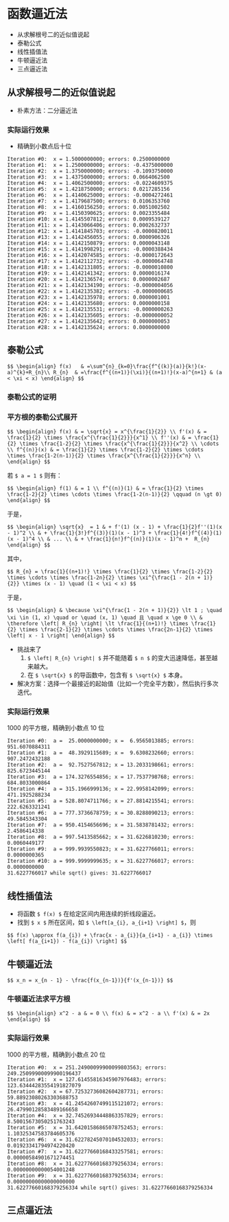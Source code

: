 # 函数逼近法

- 从求解根号二的近似值说起
- 泰勒公式
- 线性插值法
- 牛顿逼近法
- 三点逼近法

		
## 从求解根号二的近似值说起

- 朴素方法：二分逼近法

	
### 实际运行效果

- 精确到小数点后十位

```
Iteration #0:  x = 1.5000000000; errors: 0.2500000000
Iteration #1:  x = 1.2500000000; errors: -0.4375000000
Iteration #2:  x = 1.3750000000; errors: -0.1093750000
Iteration #3:  x = 1.4375000000; errors: 0.0664062500
Iteration #4:  x = 1.4062500000; errors: -0.0224609375
Iteration #5:  x = 1.4218750000; errors: 0.0217285156
Iteration #6:  x = 1.4140625000; errors: -0.0004272461
Iteration #7:  x = 1.4179687500; errors: 0.0106353760
Iteration #8:  x = 1.4160156250; errors: 0.0051002502
Iteration #9:  x = 1.4150390625; errors: 0.0023355484
Iteration #10: x = 1.4145507812; errors: 0.0009539127
Iteration #11: x = 1.4143066406; errors: 0.0002632737
Iteration #12: x = 1.4141845703; errors: -0.0000820011
Iteration #13: x = 1.4142456055; errors: 0.0000906326
Iteration #14: x = 1.4142150879; errors: 0.0000043148
Iteration #15: x = 1.4141998291; errors: -0.0000388434
Iteration #16: x = 1.4142074585; errors: -0.0000172643
Iteration #17: x = 1.4142112732; errors: -0.0000064748
Iteration #18: x = 1.4142131805; errors: -0.0000010800
Iteration #19: x = 1.4142141342; errors: 0.0000016174
Iteration #20: x = 1.4142136574; errors: 0.0000002687
Iteration #21: x = 1.4142134190; errors: -0.0000004056
Iteration #22: x = 1.4142135382; errors: -0.0000000685
Iteration #23: x = 1.4142135978; errors: 0.0000001001
Iteration #24: x = 1.4142135680; errors: 0.0000000158
Iteration #25: x = 1.4142135531; errors: -0.0000000263
Iteration #26: x = 1.4142135605; errors: -0.0000000052
Iteration #27: x = 1.4142135642; errors: 0.0000000053
Iteration #28: x = 1.4142135624; errors: 0.0000000000
```

		
## 泰勒公式

`$$
\begin{align}
    f(x)   & =\sum^{n}_{k=0}\frac{f^{(k)}(a)}{k!}(x-a)^{k}+R_{n}\\
    R_{n}  & =\frac{f^{(n+1)}(\xi)}{(n+1)!}(x-a)^{n+1} & (a < \xi < x)
\end{align}
$$`

	
### 泰勒公式的证明

	
### 平方根的泰勒公式展开

`$$
\begin{align}
  f(x) & = \sqrt{x} = x^{\frac{1}{2}} \\
  f'(x) & = \frac{1}{2} \times \frac{x^{\frac{1}{2}}}{x^1} \\
  f''(x) & = \frac{1}{2} \times \frac{1-2}{2} \times \frac{x^{\frac{1}{2}}}{x^2} \\
  \cdots \\
  f^{(n)}(x) & = \frac{1}{2} \times \frac{1-2}{2} \times \cdots \times \frac{1-2(n-1)}{2} \times \frac{x^{\frac{1}{2}}}{x^n} \\
\end{align}
$$`

若 `$ a = 1 $` 则有：

`$$
\begin{align}
  f(1) & = 1 \\
  f^{(n)}(1) & = \frac{1}{2} \times \frac{1-2}{2} \times \cdots \times \frac{1-2(n-1)}{2} \qquad (n \gt 0)
\end{align}
$$`


	
于是，

`$$
\begin{align}
    \sqrt{x}  = 1 & + f'(1) (x - 1) + \frac{1}{2}f''(1)(x - 1)^2 \\
                  & + \frac{1}{3!}f^{(3)}(1)(x - 1)^3 + \frac{1}{4!}f^{(4)}(1)(x - 1)^4 \\
                  & ... \\
                  & + \frac{1}{n!}f^{(n)}(1)(x - 1)^n +  R_{n}
\end{align}
$$`

其中，

`$$
    R_{n} = \frac{1}{(n+1)!} \times \frac{1}{2} \times \frac{1-2}{2} \times \cdots \times \frac{1-2n}{2} \times \xi^{\frac{1 - 2(n + 1)}{2}} \times (x - 1) \quad (1 < \xi < x)
$$`

	
于是，

`$$
\begin{align}
   & \because \xi^{\frac{1 - 2(n + 1)}{2}} \lt 1 ; \quad \xi \in (1, x) \quad or \quad (x, 1) \quad 且 \quad x \ge 0 \\
   & \therefore \left| R_{n} \right| \lt \frac{1}{(n+1)!} \times \frac{1}{2} \times \frac{2-1}{2} \times \cdots \times \frac{2n-1}{2} \times \left| x - 1 \right|
\end{align}
$$`

- 挑战来了
   1. `$ \left| R_{n} \right| $` 并不能随着 `$ n $` 的变大迅速降低，甚至越来越大。
   1. 在 `$ \sqrt{x} $` 的导函数中，包含有 `$ \sqrt{x} $` 本身。
- 解决方案：选择一个最接近的起始值（比如一个完全平方数），然后执行多次迭代。

	
### 实际运行效果

1000 的平方根，精确到小数点 10 位

```
Iteration #0:  a =  25.0000000000; x =  6.9565013885; errors: 951.6070884311
Iteration #1:  a =  48.3929115689; x =  9.6308232660; errors: 907.2472432188
Iteration #2:  a =  92.7527567812; x = 13.2033198661; errors: 825.6723445144
Iteration #3:  a = 174.3276554856; x = 17.7537798768; errors: 684.8033000864
Iteration #4:  a = 315.1966999136; x = 22.9958142099; errors: 471.1925288234
Iteration #5:  a = 528.8074711766; x = 27.8814215541; errors: 222.6263321241
Iteration #6:  a = 777.3736678759; x = 30.8288090213; errors: 49.5845343304
Iteration #7:  a = 950.4154656696; x = 31.5838781432; errors: 2.4586414338
Iteration #8:  a = 997.5413585662; x = 31.6226810230; errors: 0.0060449177
Iteration #9:  a = 999.9939550823; x = 31.6227766011; errors: 0.0000000365
Iteration #10: a = 999.9999999635; x = 31.6227766017; errors: 0.0000000000
31.6227766017 while sqrt() gives: 31.6227766017
```

		
## 线性插值法

- 将函数 `$ f(x) $` 在给定区间内用连续的折线段逼近。
- 找到 `$ x $` 所在区间，如 `$ \left[a_{i}, a_{i+1} \right] $`，则

`$$
   f(x) \approx f(a_{i}) + \frac{x - a_{i}}{a_{i+1} - a_{i}} \times \left[ f(a_{i+1}) - f(a_{i}) \right]
$$`

		
## 牛顿逼近法

`$$
   x_n = x_{n - 1} - \frac{f(x_{n-1})}{f'(x_{n-1})}
$$`

	
### 牛顿逼近法求平方根

`$$
\begin{align}
   x^2 - a & = 0 \\
   f(x) & = x^2 - a \\
   f'(x) & = 2x
\end{align}
$$`

	
### 实际运行效果

1000 的平方根，精确到小数点 20 位

```
Iteration #0:  x = 251.24900099900099803563; errors: 249.25099900099900196437
Iteration #1:  x = 127.61455816345907976483; errors: 123.63444283554191827079
Iteration #2:  x = 67.72532736082604287731; errors: 59.88923080263303688753
Iteration #3:  x = 41.24542607499115121072; errors: 26.47990128583489166658
Iteration #4:  x = 32.74526934448863357829; errors: 8.50015673050251763243
Iteration #5:  x = 31.64201586865078752453; errors: 1.10325347583784605376
Iteration #6:  x = 31.62278245070104532033; errors: 0.01923341794974220420
Iteration #7:  x = 31.62277660168433257581; errors: 0.00000584901671274451
Iteration #8:  x = 31.62277660168379256334; errors: 0.00000000000054001248
Iteration #9:  x = 31.62277660168379256334; errors: 0.00000000000000000000
31.62277660168379256334 while sqrt() gives: 31.62277660168379256334
```


		
## 三点逼近法

